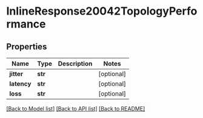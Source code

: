 # InlineResponse20042TopologyPerformance

## Properties
Name | Type | Description | Notes
------------ | ------------- | ------------- | -------------
**jitter** | **str** |  | [optional] 
**latency** | **str** |  | [optional] 
**loss** | **str** |  | [optional] 

[[Back to Model list]](../README.md#documentation-for-models) [[Back to API list]](../README.md#documentation-for-api-endpoints) [[Back to README]](../README.md)


